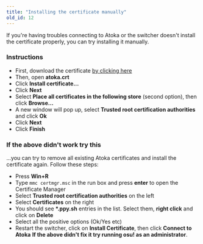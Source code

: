 ```yaml
---
title: "Installing the certificate manually"
old_id: 12
---
```

If you're having troubles connecting to Atoka or the switcher doesn't install the certificate properly, you can try installing it manually.

### Instructions
- First, download the certificate [by clicking here](https://atoka.pw/static/atoka.crt)
- Then, open **atoka.crt**
- Click **Install certificate...**
- Click **Next**
- Select **Place all certificates in the following store** (second option), then click **Browse...**
- A new window will pop up, select **Trusted root certification authorities** and click **Ok**
- Click **Next**
- Click **Finish**

### If the above didn't work try this
...you can try to remove all existing Atoka certificates and install the certificate again. Follow these steps:

- Press **Win+R**  
- Type `mmc certmgr.msc` in the run box and press **enter** to open the Certificate Manager  
- Select **Trusted root certification authorities** on the left  
- Select **Certificates** on the right  
- You should see **\*.ppy.sh** entries in the list. Select them, **right click** and click on **Delete**  
- Select all the positive options (Ok/Yes etc)  
- Restart the switcher, click on **Install Certificate**, then click **Connect to Atoka**
**If the above didn't fix it try running osu! as an administrator**.
